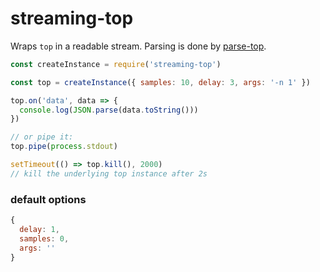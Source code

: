 # streaming-top

Wraps `top` in a readable stream. Parsing is done by [parse-top](https://www.npmjs.com/package/parse-top).

``` javascript
const createInstance = require('streaming-top')

const top = createInstance({ samples: 10, delay: 3, args: '-n 1' })

top.on('data', data => {
  console.log(JSON.parse(data.toString()))
})

// or pipe it:
top.pipe(process.stdout)

setTimeout(() => top.kill(), 2000)
// kill the underlying top instance after 2s
```

### default options
``` javascript
{
  delay: 1,
  samples: 0,
  args: ''
}
```
